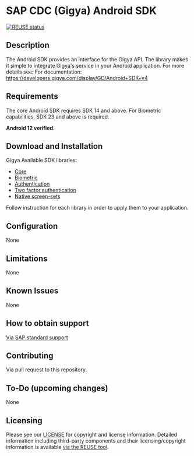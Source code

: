 # SAP CDC (Gigya) Android SDK
[![REUSE status](https://api.reuse.software/badge/github.com/SAP/gigya-android-sdk)](https://api.reuse.software/info/github.com/SAP/gigya-android-sdk)


## Description
The Android SDK provides an interface for the Gigya API.
The library makes it simple to integrate Gigya's service in your Android application.
For more details see: For documentation: https://developers.gigya.com/display/GD/Android+SDK+v4

## Requirements
The core Android SDK requires SDK 14 and above.
For Biometric capabilities, SDK 23 and above is required.

**Android 12 verified.**

## Download and Installation

Gigya Available SDK libraries:
* [Core](https://sap.github.io/gigya-android-sdk/sdk-core/)
* [Biometric](https://sap.github.io/gigya-android-sdk/sdk-biometric/)
* [Authentication](https://sap.github.io/gigya-android-sdk/sdk-auth/)
* [Two factor authentication](https://sap.github.io/gigya-android-sdk/sdk-tfa/)
* [Native screen-sets](https://sap.github.io/gigya-nSS/)

Follow instruction for each library in order to apply them to your application.

## Configuration
None

## Limitations
None

## Known Issues
None

## How to obtain support
[Via SAP standard support](https://help.sap.com/viewer/8b8d6fffe113457094a17701f63e3d6a/GIGYA/en-US/4167e8a470b21014bbc5a10ce4041860.html)

## Contributing
Via pull request to this repository.

## To-Do (upcoming changes)
None

## Licensing
Please see our [LICENSE](https://github.com/SAP/gigya-android-sdk/blob/main/LICENSES/Apache-2.0.txt) for copyright and license information. 
Detailed information including third-party components and their licensing/copyright information is available [via the REUSE tool](https://api.reuse.software/info/github.com/SAP/gigya-android-sdk).
